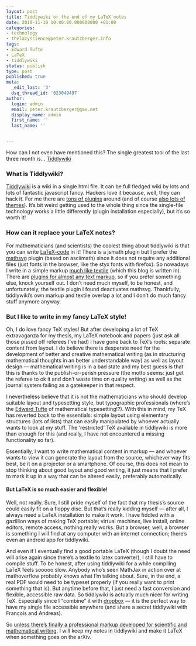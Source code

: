 ```yaml
---
layout: post
title: Tiddlywiki or the end of my LaTeX notes
date: 2010-11-10 10:00:00.000000000 +01:00
categories:
- technology
- thelazyscience@peter.krautzberger.info
tags:
- Edward Tufte
- LaTeX
- tiddlywiki
status: publish
type: post
published: true
meta:
  _edit_last: '3'
  dsq_thread_id: '623049497'
author:
  login: admin
  email: peter.krautzberger@gmx.net
  display_name: admin
  first_name: ''
  last_name: ''


---
```


How can I not even have mentioned this? The single greatest tool of the last three month is… [Tiddlywiki](http://www.tiddlywiki.com/)

### What is Tiddlywiki?

[Tiddlywiki](http://www.tiddlywiki.com/) is a wiki in a single html file. It can be full fledged wiki by lots and lots of fantastic javascript fancy. Hackers love it because, well, they can hack it. For me there are [tons of plugins](http://tiddlywiki.org/wiki/Plugin_Repositories) around (and of course [also lots of themes](http://tiddlythemes.com/)). It’s bit weird getting used to the whole thing since the single-file technology works a little differently (plugin installation especially), but it’s so worth it!

### How can it replace your LaTeX notes?

For mathematicians (and scientists) the coolest thing about tiddlywiki is that you can write [LaTeX-code](http://en.wikipedia.org/wiki/LaTeX) in it! There is a jsmath plugin but I prefer the [mathsvg](http://www.math.ist.utl.pt/~psoares/MathSVG.html) plugin (based on asciimath) since it does not require any additional files (just fonts in the browser, like the styx fonts with firefox). So nowadays I write in a simple markup [much like textile](http://www.textism.com/tools/textile/) (which this blog is written in). There are [plugins for almost any text markup](http://svn.tiddlywiki.org/Trunk/contributors/MartinBudden/formatters/), so if you prefer something else, knock yourself out. I don’t need much myself, to be honest, and unfortunately, the textile plugin I found deactivates mathsvg. Thankfully, tiddlywiki’s own markup and textile overlap a lot and I don’t do much fancy stuff anymore anyway.

### But I like to write in my fancy LaTeX style!

Oh, I do love fancy TeX styles! But after developing a lot of TeX extravaganza for my thesis, my LaTeX notebook and papers (just ask all those pissed off referees I’ve had) I have gone back to TeX’s roots: separate content from layout. I do believe there is desperate need for the development of better and creative mathematical writing (as in structuring mathematical thoughts in an better understandable way) as well as layout design — mathematical writing is in a bad state and my best guess is that this is thanks to the publish-or-perish pressure (the motto seems: just get the referee to ok it and don’t waste time on quality writing) as well as the journal system failing as a gatekeeper in that respect.

I nevertheless believe that it is not the mathematicians who should develop suitable layout and typesetting style, but typographic professionals (where’s the [Edward Tufte](http://www.edwardtufte.com/) of mathematical typesetting!?). With this in mind, my TeX has reverted back to the essentials: simple layout using elementary structures (lots of lists) that can easily manipulated by whoever actually wants to look at my stuff. The ‘restricted’ TeX available in tiddlywiki is more than enough for this (and really, I have not encountered a missing functionality so far).

Essentially, I want to write mathematical content in markup — and whoever wants to view it can generate the layout from the source, whichever way fits best, be it on a projector or a smartphone. Of course, this does not mean to stop thinking about good layout and good writing, it just means that I prefer to mark it up in a way that can be altered easily, preferably automatically.

#### But LaTeX is so much easier and flexible!

Well, not really. Sure, I still pride myself of the fact that my thesis’s source could easily fit on a floppy disc. But that’s really kidding myself — after all, I always need a LaTeX installation to make it work. I have fiddled with a gazillion ways of making TeX portable; virtual machines, live install, online editors, remote access, nothing really works. But a browser, well, a browser is something I will find at any computer with an internet connection; there’s even an android app for tiddlywiki.

And even if I eventually find a good portable LaTeX (though I doubt the need will arise again since there’s a textile to latex converter), I still have to compile stuff. To be honest, after using tiddlywiki for a while compiling LaTeX feels sooooo slow. Anybody who’s seen MathJax in action over at mathoverflow probably knows what I’m talking about. Sure, in the end, a real <span class="caps">PDF</span> would need to be typeset properly (if you really want to print something that is). But anytime before that, I just need a fast conversion and flexible, accessible raw data. So tiddlywiki is actually much nicer for writing TeX. Especially since I “combine” it with [dropbox](http://www.dropbox.com) — it is the perfect way to have my single file accessible anywhere (and share a secret tiddlywiki with Francois and Andreas).

So [unless there’s finally a professional markup developed for scientific and mathematical writing](http://blogs.plos.org/mfenner/2010/11/06/beyond-the-pdf-it-is-time-for-a-workshop/), I will keep my notes in tiddlywiki and make it LaTeX when something goes on the arXiv.